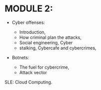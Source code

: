 # MODULE 2:

- Cyber offenses:

  - Introduction,
  - How criminal plan the attacks,
  - Social engineering, Cyber
  - stalking, Cybercafe and cybercrimes,

- Botnets:
  - The fuel for cybercrime,
  - Attack vector

SLE: Cloud Computing.

